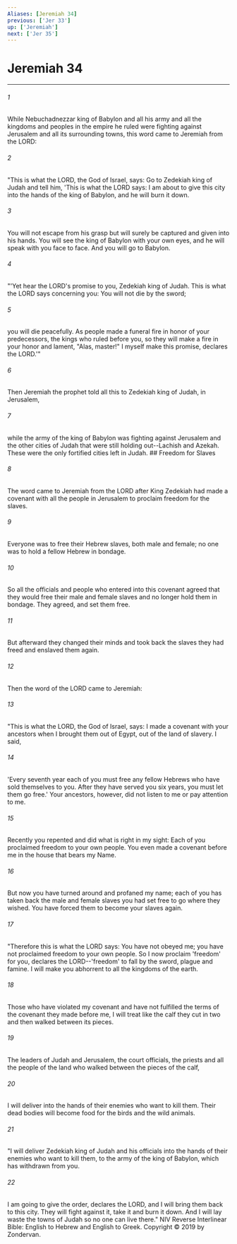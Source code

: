 ```yaml
---
Aliases: [Jeremiah 34]
previous: ['Jer 33']
up: ['Jeremiah']
next: ['Jer 35']
---
```

# Jeremiah 34

***


###### 1 
While Nebuchadnezzar king of Babylon and all his army and all the kingdoms and peoples in the empire he ruled were fighting against Jerusalem and all its surrounding towns, this word came to Jeremiah from the LORD: 

###### 2 
"This is what the LORD, the God of Israel, says: Go to Zedekiah king of Judah and tell him, 'This is what the LORD says: I am about to give this city into the hands of the king of Babylon, and he will burn it down. 

###### 3 
You will not escape from his grasp but will surely be captured and given into his hands. You will see the king of Babylon with your own eyes, and he will speak with you face to face. And you will go to Babylon. 

###### 4 
"'Yet hear the LORD's promise to you, Zedekiah king of Judah. This is what the LORD says concerning you: You will not die by the sword; 

###### 5 
you will die peacefully. As people made a funeral fire in honor of your predecessors, the kings who ruled before you, so they will make a fire in your honor and lament, "Alas, master!" I myself make this promise, declares the LORD.'" 

###### 6 
Then Jeremiah the prophet told all this to Zedekiah king of Judah, in Jerusalem, 

###### 7 
while the army of the king of Babylon was fighting against Jerusalem and the other cities of Judah that were still holding out--Lachish and Azekah. These were the only fortified cities left in Judah. ## Freedom for Slaves 

###### 8 
The word came to Jeremiah from the LORD after King Zedekiah had made a covenant with all the people in Jerusalem to proclaim freedom for the slaves. 

###### 9 
Everyone was to free their Hebrew slaves, both male and female; no one was to hold a fellow Hebrew in bondage. 

###### 10 
So all the officials and people who entered into this covenant agreed that they would free their male and female slaves and no longer hold them in bondage. They agreed, and set them free. 

###### 11 
But afterward they changed their minds and took back the slaves they had freed and enslaved them again. 

###### 12 
Then the word of the LORD came to Jeremiah: 

###### 13 
"This is what the LORD, the God of Israel, says: I made a covenant with your ancestors when I brought them out of Egypt, out of the land of slavery. I said, 

###### 14 
'Every seventh year each of you must free any fellow Hebrews who have sold themselves to you. After they have served you six years, you must let them go free.' Your ancestors, however, did not listen to me or pay attention to me. 

###### 15 
Recently you repented and did what is right in my sight: Each of you proclaimed freedom to your own people. You even made a covenant before me in the house that bears my Name. 

###### 16 
But now you have turned around and profaned my name; each of you has taken back the male and female slaves you had set free to go where they wished. You have forced them to become your slaves again. 

###### 17 
"Therefore this is what the LORD says: You have not obeyed me; you have not proclaimed freedom to your own people. So I now proclaim 'freedom' for you, declares the LORD--'freedom' to fall by the sword, plague and famine. I will make you abhorrent to all the kingdoms of the earth. 

###### 18 
Those who have violated my covenant and have not fulfilled the terms of the covenant they made before me, I will treat like the calf they cut in two and then walked between its pieces. 

###### 19 
The leaders of Judah and Jerusalem, the court officials, the priests and all the people of the land who walked between the pieces of the calf, 

###### 20 
I will deliver into the hands of their enemies who want to kill them. Their dead bodies will become food for the birds and the wild animals. 

###### 21 
"I will deliver Zedekiah king of Judah and his officials into the hands of their enemies who want to kill them, to the army of the king of Babylon, which has withdrawn from you. 

###### 22 
I am going to give the order, declares the LORD, and I will bring them back to this city. They will fight against it, take it and burn it down. And I will lay waste the towns of Judah so no one can live there." NIV Reverse Interlinear Bible: English to Hebrew and English to Greek. Copyright © 2019 by Zondervan.
